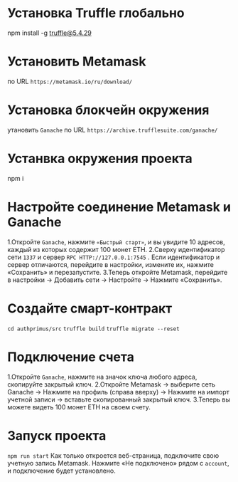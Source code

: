 # Установка Truffle глобально
npm install -g truffle@5.4.29 
# Установить Metamask
по URL `https://metamask.io/ru/download/`
# Установка блокчейн окружения
утановить `Ganache`
по URL `https://archive.trufflesuite.com/ganache/`
# Устанвка окружения проекта
npm i
# Настройте соединение Metamask и Ganache
1.Откройте `Ganache`, нажмите `«Быстрый старт»`, и вы увидите 10 адресов, каждый из которых содержит 100 монет ETH.
2.Сверху идентификатор сети `1337` и сервер `RPC HTTP://127.0.0.1:7545` . Если идентификатор и сервер отличаются, перейдите в настройки, измените их, нажмите «Сохранить» и перезапустите.
3.Теперь откройте Metamask, перейдите в настройки -> Добавить сети -> Настройте -> Нажмите «Сохранить».
# Создайте смарт-контракт
`cd authprimus/src`
`truffle build`
`truffle migrate --reset`
# Подключение счета
1.Откройте `Ganache`, нажмите на значок ключа любого адреса, скопируйте закрытый ключ.
2.Откройте Metamask -> выберите сеть Ganache -> Нажмите на профиль (справа вверху) -> Нажмите на импорт учетной записи -> вставьте скопированный закрытый ключ.
3.Теперь вы можете видеть 100 монет ETH на своем счету.
# Запуск проекта
`npm run start`
Как только откроется веб-страница, подключите свою учетную запись Metamask.
Нажмите «Не подключено» рядом c `account`, и подключение будет установлено.
